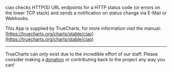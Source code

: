 ciao checks HTTP(S) URL endpoints for a HTTP status code (or errors on the lower TCP stack) and sends a notification on status change via E-Mail or Webhooks.

This App is supplied by TrueCharts, for more information visit the manual: [https://truecharts.org/charts/stable/ciao](https://truecharts.org/charts/stable/ciao)

---

TrueCharts can only exist due to the incredible effort of our staff.
Please consider making a [donation](https://truecharts.org/sponsor) or contributing back to the project any way you can!
